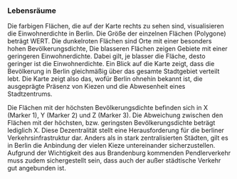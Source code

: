 ### Lebensräume

Die farbigen Flächen, die auf der Karte rechts zu sehen sind, visualisieren die Einwohnerdichte in Berlin. Die Größe der 
einzelnen Flächen (Polygone) beträgt WERT. Die dunkelroten Flächen sind Orte mit einer besonders hohen Bevölkerungsdichte,
Die blasseren Flächen zeigen Gebiete mit einer geringeren Einwohnerdichte. Dabei gilt, je blasser die Fläche, desto 
geringer ist die Einwohnerdichte. Ein Blick auf die Karte zeigt, dass die Bevölkerung in Berlin gleichmäßig über das 
gesamte Stadtgebiet verteilt lebt. Die Karte zeigt also das, wofür Berlin ohnehin bekannt ist, die ausgeprägte Präsenz von
Kiezen und die Abwesenheit eines Stadtzentrums. 

Die Flächen mit der höchsten Bevölkerungsdichte befinden sich in X (Marker 1), Y (Marker 2) und Z (Marker 3). Die
Abweichung zwischen den Flächen mit der höchsten, bzw. geringsten Bevölkerungsdichte beträgt lediglich X. Diese Dezentralität 
stellt eine Herausforderung für die berliner Verkehrsinfrastruktur dar. Anders als in stark zentralisierten Städten, 
gilt es in Berlin die Anbindung der vielen Kieze untereinander sicherzustellen. Aufgrund der Wichtigkeit des
aus Brandenburg kommenden Pendlerverkehr muss zudem sichergestellt sein, dass auch der außer städtische Verkehr 
gut angebunden ist.
